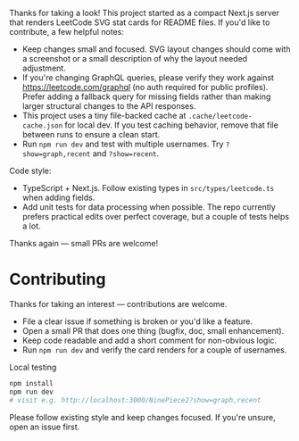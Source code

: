 Thanks for taking a look! This project started as a compact Next.js server that renders LeetCode
SVG stat cards for README files. If you'd like to contribute, a few helpful notes:

- Keep changes small and focused. SVG layout changes should come with a screenshot or a small
  description of why the layout needed adjustment.
- If you're changing GraphQL queries, please verify they work against https://leetcode.com/graphql
  (no auth required for public profiles). Prefer adding a fallback query for missing fields rather
  than making larger structural changes to the API responses.
- This project uses a tiny file-backed cache at `.cache/leetcode-cache.json` for local dev. If you
  test caching behavior, remove that file between runs to ensure a clean start.
- Run `npm run dev` and test with multiple usernames. Try `?show=graph,recent` and `?show=recent`.

Code style:
- TypeScript + Next.js. Follow existing types in `src/types/leetcode.ts` when adding fields.
- Add unit tests for data processing when possible. The repo currently prefers practical edits
  over perfect coverage, but a couple of tests helps a lot.

Thanks again — small PRs are welcome!
# Contributing

Thanks for taking an interest — contributions are welcome.

- File a clear issue if something is broken or you'd like a feature.
- Open a small PR that does one thing (bugfix, doc, small enhancement).
- Keep code readable and add a short comment for non-obvious logic.
- Run `npm run dev` and verify the card renders for a couple of usernames.

Local testing
```bash
npm install
npm run dev
# visit e.g. http://localhost:3000/NinePiece2?show=graph,recent
```

Please follow existing style and keep changes focused. If you're unsure, open an issue first.
